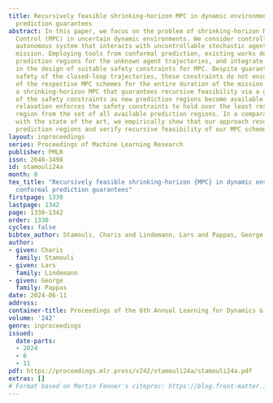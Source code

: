 ```yaml
---
title: Recursively feasible shrinking-horizon MPC in dynamic environments with conformal
  prediction guarantees
abstract: In this paper, we focus on the problem of shrinking-horizon Model Predictive
  Control (MPC) in uncertain dynamic environments. We consider controlling a deterministic
  autonomous system that interacts with uncontrollable stochastic agents during its
  mission. Employing tools from conformal prediction, existing works derive high-confidence
  prediction regions for the unknown agent trajectories, and integrate these regions
  in the design of suitable safety constraints for MPC. Despite guaranteeing probabilistic
  safety of the closed-loop trajectories, these constraints do not ensure feasibility
  of the respective MPC schemes for the entire duration of the mission. We propose
  a shrinking-horizon MPC that guarantees recursive feasibility via a gradual relaxation
  of the safety constraints as new prediction regions become available online. This
  relaxation enforces the safety constraints to hold over the least restrictive prediction
  region from the set of all available prediction regions. In a comparative case study
  with the state of the art, we empirically show that our approach results in tighter
  prediction regions and verify recursive feasibility of our MPC scheme.
layout: inproceedings
series: Proceedings of Machine Learning Research
publisher: PMLR
issn: 2640-3498
id: stamouli24a
month: 0
tex_title: "Recursively feasible shrinking-horizon {MPC} in dynamic environments with
  conformal prediction guarantees"
firstpage: 1330
lastpage: 1342
page: 1330-1342
order: 1330
cycles: false
bibtex_author: Stamouli, Charis and Lindemann, Lars and Pappas, George
author:
- given: Charis
  family: Stamouli
- given: Lars
  family: Lindemann
- given: George
  family: Pappas
date: 2024-06-11
address:
container-title: Proceedings of the 6th Annual Learning for Dynamics & Control Conference
volume: '242'
genre: inproceedings
issued:
  date-parts:
  - 2024
  - 6
  - 11
pdf: https://proceedings.mlr.press/v242/stamouli24a/stamouli24a.pdf
extras: []
# Format based on Martin Fenner's citeproc: https://blog.front-matter.io/posts/citeproc-yaml-for-bibliographies/
---
```


